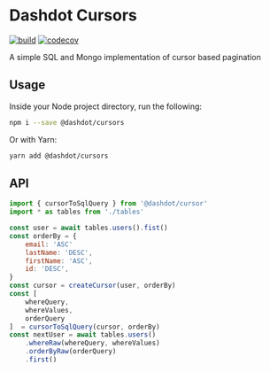 # Dashdot Cursors

[![build](https://img.shields.io/github/workflow/status/wappla/cursors/Build?style=flat&colorA=000000&colorB=000000)](https://github.com/wappla/cursors/actions/workflows/on_push_main.yml)
[![codecov](https://img.shields.io/codecov/c/github/wappla/cursors?style=flat&colorA=000000&colorB=000000)](https://codecov.io/gh/wappla/cursors)

A simple SQL and Mongo implementation of cursor based pagination

## Usage

Inside your Node project directory, run the following:

```sh
npm i --save @dashdot/cursors
```

Or with Yarn:

```sh
yarn add @dashdot/cursors
```

## API

```javascript
import { cursorToSqlQuery } from '@dashdot/cursor'
import * as tables from './tables'

const user = await tables.users().fist()
const orderBy = {
    email: 'ASC'
    lastName: 'DESC',
    firstName: 'ASC',
    id: 'DESC',
}
const cursor = createCursor(user, orderBy)
const [
    whereQuery,
    whereValues,
    orderQuery
]  = cursorToSqlQuery(cursor, orderBy)
const nextUser = await tables.users()
    .whereRaw(whereQuery, whereValues)
    .orderByRaw(orderQuery)
    .first()
```